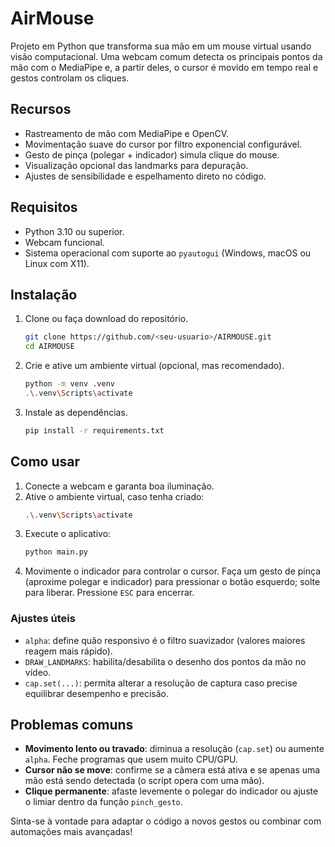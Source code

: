 # AirMouse

Projeto em Python que transforma sua mão em um mouse virtual usando visão computacional. Uma webcam comum detecta os principais pontos da mão com o MediaPipe e, a partir deles, o cursor é movido em tempo real e gestos controlam os cliques.

## Recursos

- Rastreamento de mão com MediaPipe e OpenCV.
- Movimentação suave do cursor por filtro exponencial configurável.
- Gesto de pinça (polegar + indicador) simula clique do mouse.
- Visualização opcional das landmarks para depuração.
- Ajustes de sensibilidade e espelhamento direto no código.

## Requisitos

- Python 3.10 ou superior.
- Webcam funcional.
- Sistema operacional com suporte ao `pyautogui` (Windows, macOS ou Linux com X11).

## Instalação

1. Clone ou faça download do repositório.
   ```bash
   git clone https://github.com/<seu-usuario>/AIRMOUSE.git
   cd AIRMOUSE
   ```
2. Crie e ative um ambiente virtual (opcional, mas recomendado).
   ```bash
   python -m venv .venv
   .\.venv\Scripts\activate
   ```
3. Instale as dependências.
   ```bash
   pip install -r requirements.txt
   ```

## Como usar

1. Conecte a webcam e garanta boa iluminação.
2. Ative o ambiente virtual, caso tenha criado:
   ```bash
   .\.venv\Scripts\activate
   ```
3. Execute o aplicativo:
   ```bash
   python main.py
   ```
4. Movimente o indicador para controlar o cursor. Faça um gesto de pinça (aproxime polegar e indicador) para pressionar o botão esquerdo; solte para liberar. Pressione `ESC` para encerrar.

### Ajustes úteis

- `alpha`: define quão responsivo é o filtro suavizador (valores maiores reagem mais rápido).
- `DRAW_LANDMARKS`: habilita/desabilita o desenho dos pontos da mão no vídeo.
- `cap.set(...)`: permita alterar a resolução de captura caso precise equilibrar desempenho e precisão.

## Problemas comuns

- **Movimento lento ou travado**: diminua a resolução (`cap.set`) ou aumente `alpha`. Feche programas que usem muito CPU/GPU.
- **Cursor não se move**: confirme se a câmera está ativa e se apenas uma mão está sendo detectada (o script opera com uma mão).
- **Clique permanente**: afaste levemente o polegar do indicador ou ajuste o limiar dentro da função `pinch_gesto`.

Sinta-se à vontade para adaptar o código a novos gestos ou combinar com automações mais avançadas!
